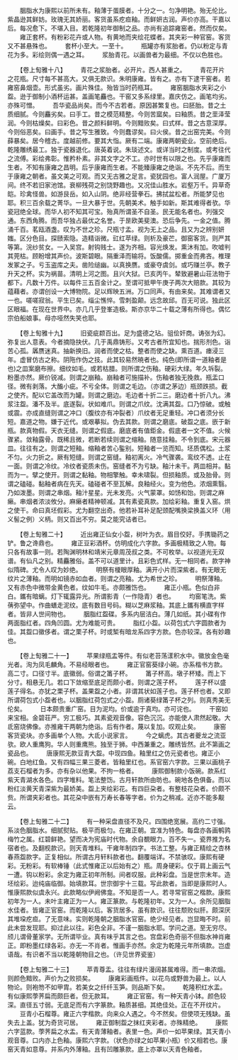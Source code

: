 <!-- { "loadSidebar": true } -->
　　胭脂水为康熙以前所未有。釉薄于蛋膜者。十分之一。匀净明艳。殆无伦比。紫晶逊其鲜妨。玫瑰无其娇丽。客货虽系疙疸釉。而鲜妍古润。声价亦高。干嘉以后。每况愈下。不堪入目。若乾隆初年御制之品。亦尚有追踪雍窑者。然而仅矣。
　　雍正套杯。有粉彩花卉或人物。有黄地而夹绘花蝶者。其夹彩一种官窑。客货又不甚悬殊也。
　　套杯小至大。一至十。
　　瓶罐亦有浆胎者。仍以粉定与青花为多。彩绘则偶一遇之耳。
　　浆胎青花。以画兽者为最细。不仅以色胜也。

　　【卷上匋雅十八】
　　青花之浆胎者。必开片。西人甚重之。
　　青花开片之花瓶。尺寸每不甚高大。又俱无款识。朱明康雍。皆有之。亦有下逮干窑者。若雍窑鼻烟壶。形式虽劣。画片殊佳。殆皆当时药瓶耳。
　　雍窑胭脂水夹彩之小盌。逊于御制小酒杯运甚。盖画笔麤也。干窑又多系绿里。嘉庆仿之。画笔均劣。亦殊可憎。
　　吾华瓷品尚矣。而今不古若者。原因甚繁复也。曰胚胎。昔之土质细腻。今则麤劣矣。曰手工。昔之模范精整。今则苦窳矣。曰釉质。昔之垩泽莹润。今则枯燥矣。曰彩色。昔之颜料鲜明。今则黯败矣。曰式样。昔之古意深厚。今则俗恶矣。曰画手。昔之写生雅致。今则蠢谬矣。曰火侯。昔之出窑完美。今则薛暴矣。居今稽古。度越前修。要其大恉。厥有二端。康雍两朝瓷业。空前绝后。乾隆雕绣最工。独于瓷器退化。唐英着说。朱琰述文。或详当时之制度。或考往代之流傅。彩绘弗彰。惟矜朴素。非其文字之不工。亦时世有以限之也。先乎康雍而生者。不知有康雍之昌明。后乎康雍而生者。不能臻康雍之绝诣。不先不后。而生于康雍之朝者。虽文美之可观。而又无古雅之足言。瓷犹园也。富人润屋。广厦万间。终不若旧家池馆。衰柳残荷之别饶野趣也。又况佳山胜水。岩壑万千。异草奇皑。珍禽怪兽。如游艮岳。如入山阴。绝非经营拳石。拂拭盆松者。所能梦见也耶。积三百余载之菁华。一旦大暴于世。先朝美术。触手如新。斯其难得者欤。华瓷冠绝全球。而华人初不知其可宝。殆真所谓圣不自圣。民无能名者也。列强交通。东西角腾。而吾华独占最优之名誉。于昰欧美斐澳。恐后争先。一金之值。腾涌千百。茗瓯酒盏。叹为不世之珍。尺瓶寸孟。视为无上之品。且又为之辨别妍媸。区分色目。探赜索隐。造精诣微。豇红苹绿。则析及豪芒。御窑客货。则严其等第。浣纱贫女。一入吴宫。射钩贱士。遂为齐相。容光焕发。熏沐有加。吹嘘判其莞枯。顾盼增其声价。波斯碧眼。隔重泽而输将。饭酸儒。掷重金而弗吝。椎理发冢之子。亏玉盗库之夫。凿险缒幽。以真换赝。或豪夺虞剑。或巧赚兰亭。教子升天之杯。实为祸苗。清明上河之图。且兴大狱。已亥丙午。辇致避暑山荘法物于都下。凡数十万件。以每件三五百金计之。至谓可抵甲午庚子两次大赔款。其较为蕴藉者。亦谓创设一大博物院。足以辉映五洲。万口同声。有由来矣。其难谓者又一也。嗟嗟寂翁。平生已矣。缁尘憔悴。雪刺盈颠。远念故邱。百无可说。独此区区眼福。在现在世界中。亦几几乎登峯造极。斯亦京华二十载之薄有所得也。偶忆宗伯船娘事。母亦哑然失笑也耶。

　　【卷上匋雅十九】
　　旧瓷疵颣百出。足为盛德之玷。驵侩奸商。诪张为幻。弥复出人意表。今者摘隐抉伏。几于禹鼎铸形。又考古者所宜知也。揣形剂色。诣苦心孤。羼赝迷真。抽新换旧。润者而使之枯。整者而使之缺。熏百道。瘗浸三年。虚冒仿古之称。阴陁作伪之技。此其较易然暁者也。纯色(即所谓一道釉者是也)之皿案磨布擦。细纹如毛。或若枯腊。则所谓之伤釉。硬彩大绿。年久坼裂。粉墨亦然。厥价锐减。则谓之崩釉。崩釉者可施描补。伤釉者独无挽救。瓶盂口径。微有剥落。大醢小疵。不亏全体。则谓之毛边。（亦谓之茅边）瓶颈跌损。截之使齐。配以它盖改而为罐。则谓之磨边。毛边者十折二三。磨边者十折八九。沸浆注盌。潘不及半。底遂裂。状如难爪。则谓之爪纹。沈满其盌。口乃惊破。或触或震。亦成直缝则谓之冲口（腹纹亦有冲裂者）爪纹者无足重轻。冲口者须分长短。嘉道之物。嫌于近代。或艰摹拟。伪去其款。则谓之磨底。破盌之底。嵌于新瓶。款真物假。天衣无缝。则谓之假底。磨底者有值鉅金。假底者一文不值。火候骤紧。敛釉露骨。既稀且微，若断若续则谓之缩釉。随意挂釉。不令到底。宋元器皿。往往有之。则谓之短釉。缩釉者苦心鍳别。短釉者一览而知。坯质偶松。土浆不匀。火力折之。厥有短缝。则谓之窑缝。釉初离火。冷气骤袭。鸾纹不透。止在一面。则谓之冷纹。冷纹者瓷质未伤。窑缝者不为亏缺。釉汁未干。两皿相并。黏而为一。擘之使开。则谓之黏釉。物相擎触。幸未啸裂。但损釉质。或及胎骨。则谓之磕碰。黏釉者病在先天。磕碰者不至瓦解。良釉经火。变为他色。浓烟熏翳。乃如泼墨。则谓之串烟。釉汁星星。光未发亮。火气蒙罩。如饧和饴。则谓之麻癞。串烟者浓淡攸分。麻癞者精神顿减。其有素瓷真款。加绘彩釉。重复入窑。烘之使干。命曰真坯假彩。尤为翻空出奇。他若补耳补足配颈配嘴换梁换盖义环（用义髻之例）义柄。则又百出不穷。莫之能究诘者已。

　　【卷上匋雅二十】
　　近出雍正仙女小盌，树叶为衣。眉目佼好。手携锄药之铲。鲁之谗鼎也。
　　雍正豆彩酒杯。仿明成化六字款。多画极精致之人物。每只各有故事一则。若陶渊明林和靖米元章周茂叔之类。不可枚举。以视道光无双谱。有仙凡之别。精麤雅俗。盖不可以道里计。且彩色式样。无一相同者。款字神似隋碑。尤令人叹为妙绝。
　　明祭有榎眼厚釉。满开小片而深紫者。有无眼无纹片之薄釉。而明如镜赤如血者。则谓之亮釉。尤为希世之珍。
　　明祭薄釉。又有赤色中微带金黄色者。纹如牛毛。亦颇雅饬也。
　　雍正小瓶。色似白非白。鑴有暗螭。灯下辄露异光。所谓影青（一作隐青）者也。
　　均窑笔洗。紫蒨弥望中。作曲蟮走泥纹。底有数目号码。糊以芝麻浆釉。其底上鑴有横直字样者。皆非人世间物也。
　　胭脂红盌碟。多系内层洁白。薄几如纸。其小碟有作两面脂红者。四角凹圆。尤为难能可贵。
　　脂红小盌。以荷包式六字圆款者为佳。其盌口徽侈者。谓之栗子杯。时或椠有暗龙系四字方款。色亦较深。各有妙趣也。

　　【卷上匋雅二十一】
　　苹果绿瓶盂等件。有似老苔荡漾积水中。徽放金色毫光者。洵为凤毛麟角。不易经眼者也。
　　雍正官窑葵绿小碗。亦系楷书方款。高二寸。口径寸半。底徽弱。俗谓之筩子杯。
　　筩子杯高。墩子杯矮。而上下分寸。相悬无几。若口下敛缩至底足而颇小者。则谓之莲子杯。
　　莲子杯以盛莲子得名。亦犹之栗子杯。盖果盌之小者。非谓其状如莲子也。莲子杯也者。又即所谓荷包式小盌者也。以胭脂红荷包式之小盌。厕诸葵绿筩子杯之列。则真秀美无伦矣。
　　日本颇贵重广窑。目为泥均。价或逾于真均。亦可诧也。
　　干窑如来宝相。金碧荘严。穷工极巧。其素瓷观音像。容色沉沉。亦能使人肃然起敬。大氐窑烧佛像。亦推雍干两朝为绝诣。后有作者。蔑以复加。叹观止矣。
　　康窑客货瓷块。亦多画单个人物。大氐小说家言。
　　今之螭虎。其古者夔龙之流亚欤。欧人重鹰狗。华人则重鹰熊。独至于狮。中西兼重之。雕绣皆然。此不第画之瓷品也。
　　唐康熙无款豆青大盌。中现四鱼。釉里红之仿元瓷者也。雍正小碗。白地红鱼。又有四幅三果三菱者。皆釉里红也。系官窑六字款。三果以画桃子荔支石榴者为多。亦有杂以他果。不拘一格者。
　　康熙御制款小饭碗。款系红紫天青湖水各色。四字堆料。笔法整饬。古月轩款所由昉也。碗地各色俱备。而以粉红淡黄天青深紫为最娇美。盌上夹绘彩花。有四巨朶者。有整枝花朶者。价颇不赀。所谓夹彩者也。其花朶中嵌有万寿长春等字者。价为之稍减。近亦不能多觏云。

　　【卷上匋雅二十二】
　　有一种采盘直径不及尺。四围绝宽展。高约二寸强。系淡色胭脂水。细腻熨贴。极平而极匀。在雍正朝。宜准为特色。每盘亦各画鹌鹑梅竹之属。红碧鲜艳。望而决为宪庙时代物。余自覩眼力。百不失一。瓷界推为名宿者也。及翻枧款识。则天青堆料。干雍年制四字。书法工整。与雍正精绘之杏林春燕盌款字。正复相似。所谓古月轩料款者也。翻覆端详。不禁骇叹。康熙有硬彩。无粉彩。有软棒锤（此式惟雍正以后始有之）瓶。周身硬彩。仅于肩上画云气一遭。钩以粉彩。余定为雍正初年所制。间者叹服。此种彩盘。当是世宗末年。造坯绘彩。迨纯庙临御。始填款耳。世宗御宇十三载。写此款者。当即是康熙时人。惟康熙款似虞永兴。此款略似伊阙佛龛。不知是否一人。若寻常官窑之楷款。康熙初年为一人。未叶主雍正为一人。雍正篆款。与乾隆初年。又为一人。余所见胭脂水佳者。皆雍正官窑。而乾隆以后。客货居多。虽有款识。往往颓败似肝。颇深厌其堆垜疙疸。了无意味。实则乾隆朝之胭脂水官窑。绝少经见者。岂显晦不时。前此未尝发现耶。抑过此以往。彩色全非。不谨一胭脂水耶。学问之道。至无穷尽。颀儿谓骨董家学。无所谓毕业。真有味乎其言之也。宫盘彩色奇丽不但脂水神肖雍正。即粉墨红绿各彩。亦无一不肖者。惟画手亦然。余定为乾隆元年所填款。岂虚语哉。有识者不当以乾隆朝物目之也。（许见世界瓷鉴）

　　【卷上匋雅二十三】
　　苹青尊盂。往往有绿片漫阔甚属难得。而一串浓烟。则颜色黯败。声价为之败损矣。
　　康雍彩画瓶件。以花鸟或野兽为最上。以人物论。则袍笏不如甲胄。若美女之纤纤玉笋。则品斯下矣。
　　乾隆积红水盂。有似康熙荸荠扁而颇巨者。但无款耳。
　　雍正官窑。有一种天青小钵。颜色较深。直径五寸弱。无底足而有六字篆款。釉质甚细。其绝佳处。正在不开纹片。
　　豆青小石榴尊。雍正六字楷款。向来众人遇之。今不然矣。但使项无残缺。虽失去上盖。犹为奇货可居。
　　雍正御制盌之抹红夹彩者。亦殊精绝。
　　康熙六字蓝款。荸荠扁之水盂。有天青薄釉者。表里一色。声价一如苹果绿。其天青小观音尊。口内亦上色釉。康熙六字款。（状色亦绿之如苹果小瓶）价又相若也。康窑天青如意尊。并系内外薄釉。且有凹雕篆款。底上亦罩以天青色釉者。
